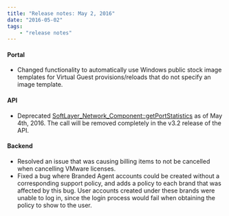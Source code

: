 ```yaml
---
title: "Release notes: May 2, 2016"
date: "2016-05-02"
tags:
    - "release notes"
---
```


#### Portal
+ Changed functionality to automatically use Windows public stock image templates for Virtual Guest provisions/reloads that do not specify an image template. 

#### API
+ Deprecated [SoftLayer_Network_Component::getPortStatistics](http://sldn.softlayer.com/reference/services/SoftLayer_Network_Component/getPortStatistics) as of May 4th, 2016. The call will be removed completely in the v3.2 release of the API. 

#### Backend
+ Resolved an issue that was causing billing items to not be cancelled when cancelling VMware licenses.
+ Fixed a bug where Branded Agent accounts could be created without a corresponding support policy, and adds a policy to each brand that was affected by this bug. User accounts created under these brands were unable to log in, since the login process would fail when obtaining the policy to show to the user.